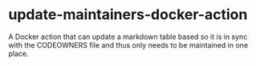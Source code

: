 # update-maintainers-docker-action
A Docker action that can update a markdown table based so it is in sync with the CODEOWNERS file and thus only needs to be maintained in one place.
